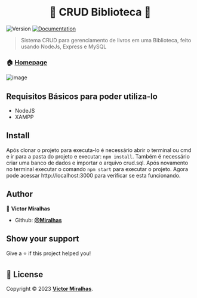 <h1 align="center">📖 CRUD Biblioteca 📖</h1>
<p>
  <img alt="Version" src="https://img.shields.io/badge/version-v0.1-blue.svg?cacheSeconds=2592000" />
  <a href="https://github.com/Miralhas/CRUD-Biblioteca" target="_blank">
    <img alt="Documentation" src="https://img.shields.io/badge/documentation-yes-brightgreen.svg" />
  </a>
</p>

> Sistema CRUD para gerenciamento de livros em uma Biblioteca, feito usando NodeJs, Express e MySQL

### 🏠 [Homepage](https://github.com/Miralhas/Biblioteca-CRUD)

<!-- ![image](https://github.com/Miralhas/site-health-track/assets/89564433/d8660028-d301-4270-a1da-817f55b40cc8) -->
![image](https://github.com/Gas-Helio/CRUD-Biblioteca/assets/89564433/d1eb7ad7-ef55-4e43-b77a-c64b9650f413)

## Requisitos Básicos para poder utiliza-lo
- NodeJS
- XAMPP

## Install

Após clonar o projeto para executa-lo é necessário abrir o terminal ou cmd e ir para a pasta do projeto e executar: `npm install`. Também é necessário criar uma banco de dados e importar o arquivo crud.sql.
Após novamento no terminal executar o comando `npm start` para executar o projeto.
Agora pode acessar http://localhost:3000 para verificar se esta funcionando.


## Author

👤 **Victor Miralhas**

- Github: **[@Miralhas](https://github.com/Miralhas)**


## Show your support

Give a ⭐️ if this project helped you!

## 📝 License

Copyright © 2023 **[Victor Miralhas](https://github.com/Miralhas)**.<br />

